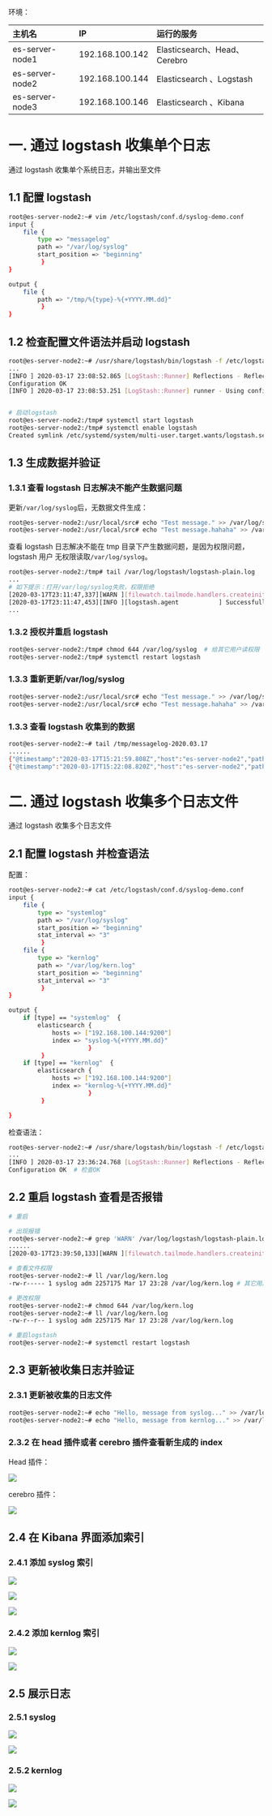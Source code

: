环境：

| 主机名          | IP              | 运行的服务                   |
| :-------------- | :-------------- | :--------------------------- |
| es-server-node1 | 192.168.100.142 | Elasticsearch、Head、Cerebro |
| es-server-node2 | 192.168.100.144 | Elasticsearch 、Logstash     |
| es-server-node3 | 192.168.100.146 | Elasticsearch 、Kibana       |

# 一. 通过 logstash 收集单个日志

通过 logstash 收集单个系统日志，并输出至文件

## 1.1 配置 logstash

```bash
root@es-server-node2:~# vim /etc/logstash/conf.d/syslog-demo.conf
input {
    file {
        type => "messagelog"
        path => "/var/log/syslog"
        start_position => "beginning"
         }
}

output {
    file {
        path => "/tmp/%{type}-%{+YYYY.MM.dd}"
         }
}
```

## 1.2 检查配置文件语法并启动 logstash

```bash
root@es-server-node2:~# /usr/share/logstash/bin/logstash -f /etc/logstash/conf.d/syslog-demo.conf -t
...
[INFO ] 2020-03-17 23:08:52.865 [LogStash::Runner] Reflections - Reflections took 37 ms to scan 1 urls, producing 20 keys and 40 values
Configuration OK
[INFO ] 2020-03-17 23:08:53.251 [LogStash::Runner] runner - Using config.test_and_exit mode. Config Validation Result: OK. Exiting Logstash  # config检查OK


# 启动logstash
root@es-server-node2:/tmp# systemctl start logstash
root@es-server-node2:/tmp# systemctl enable logstash
Created symlink /etc/systemd/system/multi-user.target.wants/logstash.service → /etc/systemd/system/logstash.service.
```

## 1.3 生成数据并验证

### 1.3.1 查看 logstash 日志解决不能产生数据问题

更新`/var/log/syslog`后，无数据文件生成：

```bash
root@es-server-node2:/usr/local/src# echo "Test message." >> /var/log/syslog
root@es-server-node2:/usr/local/src# echo "Test message.hahaha" >> /var/log/syslog
```

查看 logstash 日志解决不能在 tmp 目录下产生数据问题，是因为权限问题，logstash 用户
无权限读取`/var/log/syslog`。

```bash
root@es-server-node2:/tmp# tail /var/log/logstash/logstash-plain.log
...
# 如下提示：打开/var/log/syslog失败，权限拒绝
[2020-03-17T23:11:47,337][WARN ][filewatch.tailmode.handlers.createinitial][main] failed to open /var/log/syslog: #<Errno::EACCES: Permission denied - /var/log/syslog>, ["org/jruby/RubyIO.java:1239:in `sysopen'", "org/jruby/RubyFile.java:367:in `initialize'", "org/jruby/RubyIO.java:1158:in `open'"]
[2020-03-17T23:11:47,453][INFO ][logstash.agent           ] Successfully started Logstash API endpoint {:port=>9600}
...
```

### 1.3.2 授权并重启 logstash

```bash
root@es-server-node2:/tmp# chmod 644 /var/log/syslog  # 给其它用户读权限
root@es-server-node2:/tmp# systemctl restart logstash
```

### 1.3.3 重新更新/var/log/syslog

```bash
root@es-server-node2:/usr/local/src# echo "Test message." >> /var/log/syslog
root@es-server-node2:/usr/local/src# echo "Test message.hahaha" >> /var/log/syslog
```

### 1.3.3 查看 logstash 收集到的数据

```bash
root@es-server-node2:~# tail /tmp/messagelog-2020.03.17
......
{"@timestamp":"2020-03-17T15:21:59.808Z","host":"es-server-node2","path":"/var/log/syslog","message":"Test message.","type":"messagelog","@version":"1"}
{"@timestamp":"2020-03-17T15:22:08.820Z","host":"es-server-node2","path":"/var/log/syslog","message":"Test message.hahaha","type":"messagelog","@version":"1"}
```

# 二. 通过 logstash 收集多个日志文件

通过 logstash 收集多个日志文件

## 2.1 配置 logstash 并检查语法

配置：

```bash
root@es-server-node2:~# cat /etc/logstash/conf.d/syslog-demo.conf
input {
    file {
        type => "systemlog"
        path => "/var/log/syslog"
        start_position => "beginning"
        stat_interval => "3"
         }
    file {
        type => "kernlog"
        path => "/var/log/kern.log"
        start_position => "beginning"
        stat_interval => "3"
         }
}

output {
    if [type] == "systemlog"  {
        elasticsearch {
            hosts => ["192.168.100.144:9200"]
            index => "syslog-%{+YYYY.MM.dd}"
                      }
         }
    if [type] == "kernlog"  {
        elasticsearch {
            hosts => ["192.168.100.144:9200"]
            index => "kernlog-%{+YYYY.MM.dd}"
                      }
         }

}
```

检查语法：

```bash
root@es-server-node2:~# /usr/share/logstash/bin/logstash -f /etc/logstash/conf.d/syslog-demo.conf -t
...
[INFO ] 2020-03-17 23:36:24.768 [LogStash::Runner] Reflections - Reflections took 36 ms to scan 1 urls, producing 20 keys and 40 values
Configuration OK  # 检查OK
```

## 2.2 重启 logstash 查看是否报错

```bash
# 重启

# 出现报错
root@es-server-node2:~# grep 'WARN' /var/log/logstash/logstash-plain.log
......
[2020-03-17T23:39:50,133][WARN ][filewatch.tailmode.handlers.createinitial][main] failed to open /var/log/kern.log: #<Errno::EACCES: Permission denied - /var/log/kern.log>, ["org/jruby/RubyIO.java:1239:in `sysopen'", "org/jruby/RubyFile.java:367:in `initialize'", "org/jruby/RubyIO.java:1158:in `open'"]

# 查看文件权限
root@es-server-node2:~# ll /var/log/kern.log
-rw-r----- 1 syslog adm 2257175 Mar 17 23:28 /var/log/kern.log # 其它用户无读权限

# 更改权限
root@es-server-node2:~# chmod 644 /var/log/kern.log
root@es-server-node2:~# ll /var/log/kern.log
-rw-r--r-- 1 syslog adm 2257175 Mar 17 23:28 /var/log/kern.log

# 重启logstash
root@es-server-node2:~# systemctl restart logstash
```

## 2.3 更新被收集日志并验证

### 2.3.1 更新被收集的日志文件

```bash
root@es-server-node2:~# echo "Hello, message from syslog..." >> /var/log/syslog
root@es-server-node2:~# echo "Hello, message from kernlog..." >> /var/log/kernlog
```

### 2.3.2 在 head 插件或者 cerebro 插件查看新生成的 index

Head 插件：

![](png/2020-03-17-23-49-13.png)

cerebro 插件：

![](png/2020-03-17-23-49-35.png)

## 2.4 在 Kibana 界面添加索引

### 2.4.1 添加 syslog 索引

![](png/2020-03-17-23-51-36.png)

![](png/2020-03-17-23-51-54.png)

![](png/2020-03-17-23-52-29.png)

### 2.4.2 添加 kernlog 索引

![](png/2020-03-17-23-53-42.png)

![](png/2020-03-17-23-53-52.png)

## 2.5 展示日志

### 2.5.1 syslog

![](png/2020-03-17-23-55-12.png)

![](png/2020-03-17-23-55-53.png)

### 2.5.2 kernlog

![](png/2020-03-17-23-56-06.png)

![](png/2020-03-17-23-59-52.png)
